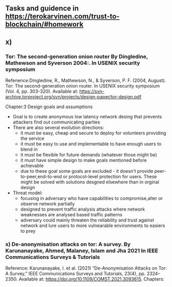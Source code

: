 ## Tasks and guidence in https://terokarvinen.com/trust-to-blockchain/#homework

## x)
###  Tor: The second-generation onion router By Dingledine, Mathewson and Syverson 2004:. In USENIX security symposium 

Refenence:Dingledine, R., Mathewson, N., & Syverson, P. F. (2004, August). Tor: The second-generation onion router. In USENIX security symposium (Vol. 4, pp. 303-320). Available at: https://svn-archive.torproject.org/svn/projects/design-paper/tor-design.pdf

Chapter:3 Design goals and assumptions

- Goal is to create anonymous low latency network desing that prevents attackers find out communicating parties
- There are also several evolution directions:
  - it must be easy, cheap and secure to deploy for volunteers providing the service
  - it must be easy to use and implementable to have enough users to blend in
  - it must be flexible for future demands (whatever those might be)
  - it must have simple design to make goals mentioned before achievable
  - due to these goal some goals are excluded - it doesn't provide peer-to-peer,end-to-end or protocol-level protection for users. These might be solved with solutions desgned elsewhere than in orginal design
- Threat model:
  - focusing in adversary who have capabilities to compromise,alter or observe network partially
  - designed to prevent traffic analysis attacks where network weaknesses are analysed based traffic patterns
  - adversary could mainly threaten the reliability and trust against network and lure users to more vulnearable environments to easiers to prey


### x)  De-anonymisation attacks on tor: A survey. By Karunanayake, Ahmed, Malaney, Islam and Jha 2021 In IEEE Communications Surveys & Tutorials 
Reference: Karunanayake, I. et al. (2021) “De-Anonymisation Attacks on Tor: A Survey,” IEEE Communications Surveys and Tutorials, 23(4), pp. 2324–2350. Available at: https://doi.org/10.1109/COMST.2021.3093615.
Chapters:
